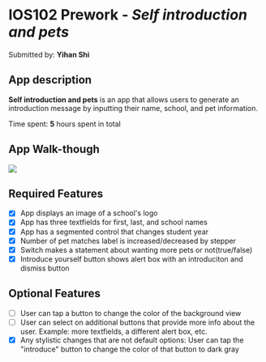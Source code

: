 # IOS102 Prework - *Self introduction and pets*
Submitted by: **Yihan Shi**

## App description
**Self introduction and pets** is an app that allows users to generate an introduction message by inputting their name, school, and pet information.

Time spent: **5** hours spent in total

## App Walk-though
![](https://i.imgur.com/Wu779VZ.gif)

## Required Features
* [x] App displays an image of a school's logo
* [x] App has three textfields for first, last, and school names
* [x] App has a segmented control that changes student year
* [x] Number of pet matches label is increased/decreased by stepper
* [x] Switch makes a statement about wanting more pets or not(true/false)
* [x] Introduce yourself button shows alert box with an introduciton and dismiss button

## Optional Features
* [ ]  User can tap a button to change the color of the background view
* [ ] User can select on additional buttons that provide more info about the user. Example: more textfields, a different alert box, etc.
* [x] Any stylistic changes that are not default options: User can tap the "introduce" button to change the color of that button to dark gray
